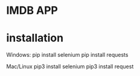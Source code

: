 # IMDB APP
# installation
  Windows:
  pip install selenium
  pip install requests
  
  Mac/Linux
  pip3 install selenium
  pip3 install request
  
